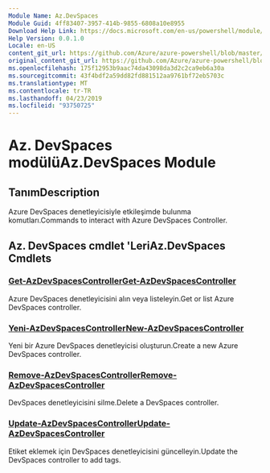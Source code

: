 ```yaml
---
Module Name: Az.DevSpaces
Module Guid: 4ff83407-3957-414b-9855-6808a10e8955
Download Help Link: https://docs.microsoft.com/en-us/powershell/module/az.devspaces
Help Version: 0.0.1.0
Locale: en-US
content_git_url: https://github.com/Azure/azure-powershell/blob/master/src/DevSpaces/DevSpaces/help/Az.DevSpaces.md
original_content_git_url: https://github.com/Azure/azure-powershell/blob/master/src/DevSpaces/DevSpaces/help/Az.DevSpaces.md
ms.openlocfilehash: 175f12953b9aac74da43098da3d2c2ca9eb6a30a
ms.sourcegitcommit: 43f4bdf2a59dd82fd881512aa9761bf72eb5703c
ms.translationtype: MT
ms.contentlocale: tr-TR
ms.lasthandoff: 04/23/2019
ms.locfileid: "93750725"
---
```

# <span data-ttu-id="2acc8-101">Az. DevSpaces modülü</span><span class="sxs-lookup"><span data-stu-id="2acc8-101">Az.DevSpaces Module</span></span>
## <span data-ttu-id="2acc8-102">Tanım</span><span class="sxs-lookup"><span data-stu-id="2acc8-102">Description</span></span>
<span data-ttu-id="2acc8-103">Azure DevSpaces denetleyicisiyle etkileşimde bulunma komutları.</span><span class="sxs-lookup"><span data-stu-id="2acc8-103">Commands to interact with Azure DevSpaces Controller.</span></span>

## <span data-ttu-id="2acc8-104">Az. DevSpaces cmdlet 'Leri</span><span class="sxs-lookup"><span data-stu-id="2acc8-104">Az.DevSpaces Cmdlets</span></span>
### [<span data-ttu-id="2acc8-105">Get-AzDevSpacesController</span><span class="sxs-lookup"><span data-stu-id="2acc8-105">Get-AzDevSpacesController</span></span>](Get-AzDevSpacesController.md)
<span data-ttu-id="2acc8-106">Azure DevSpaces denetleyicisini alın veya listeleyin.</span><span class="sxs-lookup"><span data-stu-id="2acc8-106">Get or list Azure DevSpaces controller.</span></span>

### [<span data-ttu-id="2acc8-107">Yeni-AzDevSpacesController</span><span class="sxs-lookup"><span data-stu-id="2acc8-107">New-AzDevSpacesController</span></span>](New-AzDevSpacesController.md)
<span data-ttu-id="2acc8-108">Yeni bir Azure DevSpaces denetleyicisi oluşturun.</span><span class="sxs-lookup"><span data-stu-id="2acc8-108">Create a new Azure DevSpaces controller.</span></span>

### [<span data-ttu-id="2acc8-109">Remove-AzDevSpacesController</span><span class="sxs-lookup"><span data-stu-id="2acc8-109">Remove-AzDevSpacesController</span></span>](Remove-AzDevSpacesController.md)
<span data-ttu-id="2acc8-110">DevSpaces denetleyicisini silme.</span><span class="sxs-lookup"><span data-stu-id="2acc8-110">Delete a DevSpaces controller.</span></span>

### [<span data-ttu-id="2acc8-111">Update-AzDevSpacesController</span><span class="sxs-lookup"><span data-stu-id="2acc8-111">Update-AzDevSpacesController</span></span>](Update-AzDevSpacesController.md)
<span data-ttu-id="2acc8-112">Etiket eklemek için DevSpaces denetleyicisini güncelleyin.</span><span class="sxs-lookup"><span data-stu-id="2acc8-112">Update the DevSpaces controller to add tags.</span></span> 

